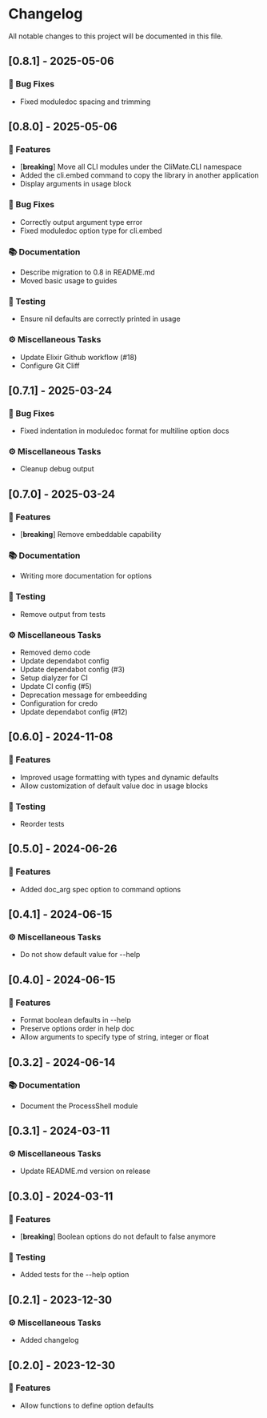 # Changelog

All notable changes to this project will be documented in this file.

## [0.8.1] - 2025-05-06

### 🐛 Bug Fixes

- Fixed moduledoc spacing and trimming

## [0.8.0] - 2025-05-06

### 🚀 Features

- [**breaking**] Move all CLI modules under the CliMate.CLI namespace
- Added the cli.embed command to copy the library in another application
- Display arguments in usage block

### 🐛 Bug Fixes

- Correctly output argument type error
- Fixed moduledoc option type for cli.embed

### 📚 Documentation

- Describe migration to 0.8 in README.md
- Moved basic usage to guides

### 🧪 Testing

- Ensure nil defaults are correctly printed in usage

### ⚙️ Miscellaneous Tasks

- Update Elixir Github workflow (#18)
- Configure Git Cliff

## [0.7.1] - 2025-03-24

### 🐛 Bug Fixes

- Fixed indentation in moduledoc format for multiline option docs

### ⚙️ Miscellaneous Tasks

- Cleanup debug output

## [0.7.0] - 2025-03-24

### 🚀 Features

- [**breaking**] Remove embeddable capability

### 📚 Documentation

- Writing more documentation for options

### 🧪 Testing

- Remove output from tests

### ⚙️ Miscellaneous Tasks

- Removed demo code
- Update dependabot config
- Update dependabot config (#3)
- Setup dialyzer for CI
- Update CI config (#5)
- Deprecation message for embeedding
- Configuration for credo
- Update dependabot config (#12)

## [0.6.0] - 2024-11-08

### 🚀 Features

- Improved usage formatting with types and dynamic defaults
- Allow customization of default value doc in usage blocks

### 🧪 Testing

- Reorder tests

## [0.5.0] - 2024-06-26

### 🚀 Features

- Added doc_arg spec option to command options

## [0.4.1] - 2024-06-15

### ⚙️ Miscellaneous Tasks

- Do not show default value for --help

## [0.4.0] - 2024-06-15

### 🚀 Features

- Format boolean defaults in --help
- Preserve options order in help doc
- Allow arguments to specify type of string, integer or float

## [0.3.2] - 2024-06-14

### 📚 Documentation

- Document the ProcessShell module

## [0.3.1] - 2024-03-11

### ⚙️ Miscellaneous Tasks

- Update README.md version on release

## [0.3.0] - 2024-03-11

### 🚀 Features

- [**breaking**] Boolean options do not default to false anymore

### 🧪 Testing

- Added tests for the --help option

## [0.2.1] - 2023-12-30

### ⚙️ Miscellaneous Tasks

- Added changelog

## [0.2.0] - 2023-12-30

### 🚀 Features

- Allow functions to define option defaults

<!-- generated by git-cliff -->
